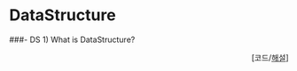 # DataStructure
###- DS 1) What is DataStructure? <div class = "button" style = "text-align: right;">[코드/<a href = "https://www.notion.so/DS-1-Data-Structure-bcf6c52647d449909f14df6409d50a9f">해설</a>]</div>